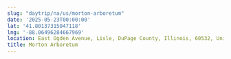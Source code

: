 ```yaml
---
slug: "daytrip/na/us/morton-arboretum"
date: '2025-05-23T00:00:00'
lat: '41.80137315047118'
lng: '-88.06496284667969'
location: East Ogden Avenue, Lisle, DuPage County, Illinois, 60532, United States
title: Morton Arboretum
---
```



